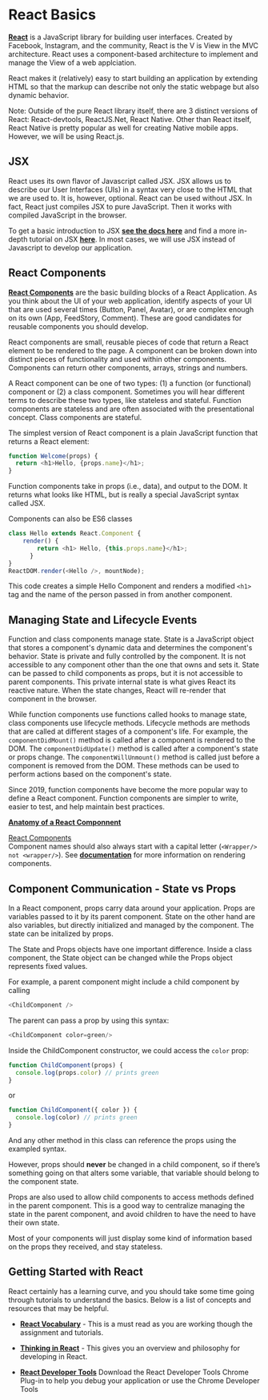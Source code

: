 # React Basics

[**React**](https://reactjs.org/) is a JavaScript library for building user interfaces. Created by Facebook, Instagram, and the community, React is the V is View in the MVC architecture. React uses a component-based architecture to implement and manage the View of a web applciation.

React makes it (relatively) easy to start building an application by extending HTML so that the markup can describe not only the static webpage but also dynamic behavior.

Note: Outside of the pure React library itself, there are 3 distinct versions of React: React-devtools, ReactJS.Net, React Native. Other than React itself, React Native is pretty popular as well for creating Native mobile apps. However, we will be using React.js.

## JSX

React uses its own flavor of Javascript called JSX. JSX allows us to describe our User Interfaces (UIs) in a syntax very close to the HTML that we are used to. It is, however, optional. React can be used without JSX. In fact, React just compiles JSX to pure JavaScript. Then it works with compiled JavaScript in the browser.

To get a basic introduction to JSX [**see the docs here**](https://reactjs.org/docs/introducing-jsx.html) and find a more in-depth tutorial on JSX [**here**](https://reactjs.org/docs/jsx-in-depth.html). In most cases, we will use JSX instead of Javascript to develop our application.

## React Components

[**React Components**](https://www.freecodecamp.org/news/how-to-write-your-first-react-js-component-d728d759cabc/) are the basic building blocks of a React Application. As you think about the UI of your web application, identify aspects of your UI that are used several times (Button, Panel, Avatar), or are complex enough on its own (App, FeedStory, Comment). These are good candidates for reusable components you should develop.  

React components are small, reusable pieces of code that return a React element to be rendered to the page. A component can be broken down into distinct pieces of functionality and used within other components. Components can return other components, arrays, strings and numbers.

A React component can be one of two types: (1) a function (or functional) component or (2) a class component. Sometimes you will hear different terms to describe these two types, like stateless and stateful. Function components are stateless and are often associated with the presentational concept. Class components are stateful.

The simplest version of React component is a plain JavaScript function that returns a React element:

```Javascript
function Welcome(props) {
  return <h1>Hello, {props.name}</h1>;
}
```

Function components take in props (i.e., data), and output to the DOM. It returns what looks like HTML, but is really a special JavaScript syntax called JSX.

Components can also be ES6 classes

```Javascript
class Hello extends React.Component {
    render() {
        return <h1> Hello, {this.props.name}</h1>;
      }
} 
ReactDOM.render(<Hello />, mountNode);
```

This code creates a simple Hello Component and renders a modified `<h1>` tag and the name of the person passed in from another component.

## Managing State and Lifecycle Events

Function and class components manage state. State is a JavaScript object that stores a component's dynamic data and determines the component's behavior. State is private and fully controlled by the component. It is not accessible to any component other than the one that owns and sets it. State can be passed to child components as props, but it is not accessible to parent components. This private internal state is what gives React its reactive nature. When the state changes, React will re-render that component in the browser.

While function components use functions called hooks to manage state, class components use lifecycle methods. Lifecycle methods are methods that are called at different stages of a component's life. For example, the `componentDidMount()` method is called after a component is rendered to the DOM. The `componentDidUpdate()` method is called after a component's state or props change. The `componentWillUnmount()` method is called just before a component is removed from the DOM. These methods can be used to perform actions based on the component's state.

Since 2019, function components have become the more popular way to define a React component. Function components are simpler to write, easier to test, and help maintain best practices.

[**Anatomy of a React Componnent**](https://codeburst.io/react-state-vs-props-explained-51beebd73b21)

[React Components](https://reactjs.org/docs/react-component.html)  
Component names should also always start with a capital letter (`<Wrapper/> not <wrapper/>`). See [**documentation**](https://reactjs.org/docs/components-and-props.html#rendering-a-component) for more information on rendering components.

## Component Communication - State vs Props

In a React component, props carry data around your application. Props are variables passed to it by its parent component. State on the other hand are also variables, but directly initialized and managed by the component. The state can be initalized by props.

The State and Props objects have one important difference. Inside a class component, the State object can be changed while the Props object represents fixed values.

For example, a parent component might include a child component by calling

```Javascript
<ChildComponent />
````

The parent can pass a prop by using this syntax:

```Javascript
<ChildComponent color=green/>
````

Inside the ChildComponent constructor, we could access the `color` prop:

```Javascript
function ChildComponent(props) {
  console.log(props.color) // prints green
}
````

or

```Javascript
function ChildComponent({ color }) {
  console.log(color) // prints green
}
```

And any other method in this class can reference the props using the exampled syntax.

However, props should **never** be changed in a child component, so if there’s something going on that alters some variable, that variable should belong to the component state.

Props are also used to allow child components to access methods defined in the parent component. This is a good way to centralize managing the state in the parent component, and avoid children to have the need to have their own state.

Most of your components will just display some kind of information based on the props they received, and stay stateless.

## Getting Started with React

React certainly has a learning curve, and you should take some time going through tutorials to understand the basics. Below is a list of concepts and resources that may be helpful.

- [**React Vocabulary**](https://reactjs.org/docs/glossary.html) - This is a must read as you are working though the assignment and tutorials.

- [**Thinking in React**](https://reactjs.org/docs/thinking-in-react.html) - This gives you an overview and philosophy for developing in React.

- [**React Developer Tools**](https://www.freecodecamp.org/news/how-to-see-your-react-state-props-in-the-browser-774098a50fcc/) Download the React Developer Tools Chrome Plug-in to help you debug your application or use the Chrome Developer Tools
